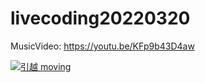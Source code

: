 # livecoding20220320

MusicVideo: https://youtu.be/KFp9b43D4aw

[![引越 moving](http://img.youtube.com/vi/KFp9b43D4aw/maxresdefault.jpg)](https://youtu.be/KFp9b43D4aw "livecoding20220320")
